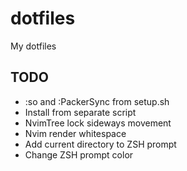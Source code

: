 # dotfiles
My dotfiles

## TODO
- :so and :PackerSync from setup.sh
- Install from separate script
- NvimTree lock sideways movement
- Nvim render whitespace
- Add current directory to ZSH prompt
- Change ZSH prompt color

